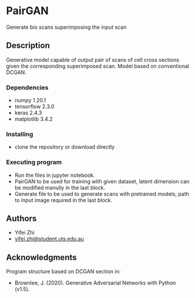 # PairGAN
Generate bio scans superimposing the input scan

## Description
Generative model capable of output pair of scans of cell cross sections given the corresponding superimposed scan. Model based on conventional DCGAN.

### Dependencies
* numpy 1.20.1
* tensorflow 2.3.0
* keras 2.4.3
* matplotlib 3.4.2

### Installing
* clone the repository or download directly

### Executing program
* Run the files in jupyter notebook.
* PairGAN to be used for training with given dataset, latent dimension can be modified manully in the last block.
* Generate file to be used to generate scans with pretrained models, path to input image required in the last block.

## Authors
* Yifei Zhi
* yifei.zhi@student.uts.edu.au

## Acknowledgments
Program structure based on DCGAN section in:
* Brownlee, J. (2020). Generative Adversarial Networks with Python (v1.5).
